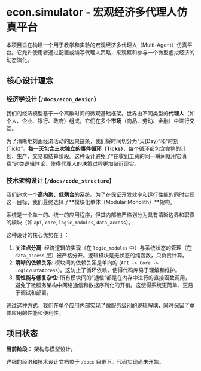 # econ.simulator - 宏观经济多代理人仿真平台

本项目旨在构建一个用于教学和实验的宏观经济多代理人（Multi-Agent）仿真平台。它允许使用者通过配置或编写代理人策略，来观察和参与一个微型虚拟经济的动态演化。

## 核心设计理念

### 经济学设计 (`/docs/econ_design`)

我们的经济模型基于一个离散时间的微观基础框架。世界由不同类型的**代理人**（如个人、企业、银行、政府）组成，它们在多个**市场**（商品、劳动、金融）中进行交互。

为了清晰地刻画经济活动的因果链条，我们将时间切分为“天(Day)”和“时刻(Tick)”。**每一天包含三次独立的事件循环（Ticks）**，每个循环都包含完整的计划、生产、交易和结算阶段。这种设计避免了“在收到工资的同一瞬间就用它消费”这类逻辑悖论，使得代理人的决策过程更加贴近现实。

### 技术架构设计 (`/docs/code_structure`)

我们追求一个**高内聚、低耦合**的系统。为了在保证开发效率和运行性能的同时实现这一目标，我们最终选择了**模块化单体（Modular Monolith）**架构。

系统是一个单一的、统一的应用程序，但其内部被严格划分为具有清晰边界和职责的模块（如 `api`, `core`, `logic_modules`, `data_access`）。

这种设计的核心优势在于：
1.  **关注点分离**: 经济逻辑的实现（在 `logic_modules` 中）与系统状态的管理（在 `data_access` 层）被严格分开。逻辑模块是无状态的纯函数，只负责计算。
2.  **清晰的依赖关系**: 模块间的依赖关系是单向的 (`API -> Core -> Logic/DataAccess`)。这防止了循环依赖，使得代码库易于理解和维护。
3.  **高性能与低复杂性**: 所有模块间的“通信”都是在内存中进行的直接函数调用，避免了微服务架构中网络通信和数据序列化的开销。这使得系统更简单、更易于调试和部署。

通过这种方式，我们在单个应用内部实现了微服务级别的逻辑解耦，同时保留了单体应用的性能和便利性。

## 项目状态

**当前阶段：** 架构与模型设计。

详细的经济和技术设计文档位于 `/docs` 目录下。代码实现尚未开始。
